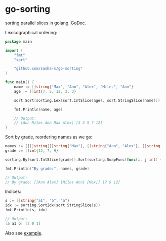# go-sorting
sorting parallel slices in golang. [GoDoc](https://godoc.org/github.com/sasha-s/go-sorting).

Lexicographical ordering:
```go
package main

import (
	"fmt"
	"sort"

	"github.com/sasha-s/go-sorting"
)

func main() {
	name := []string{"Max", "Ann", "Alex", "Miles", "Ann"}
	age := []int{7, 5, 12, 3, 3}

	sort.Sort(sorting.Lex(sort.IntSlice(age), sort.StringSlice(name)))

	fmt.Println(name, age)

	// Output:
	// [Ann Miles Ann Max Alex] [3 3 5 7 12]
}
```

Sort by grade, reordering names as we go:
```go
names := [][]string{[]string{"Max"}, []string{"Ann", "Alex"}, []string{"Miles", "Ann"}}
grade := []int{12, 7, 9}

sorting.By(sort.IntSlice(grade)).Sort(sorting.SwapFunc(func(i, j int) { names[i], names[j] = names[j], names[i] }))

fmt.Println("By grade:", names, grade)

// Output:
// By grade: [[Ann Alex] [Miles Ann] [Max]] [7 9 12]

```

Indices:
```go
s := []string{"a1", "b", "a"}
idx := sorting.SortIdx(sort.StringSlice(s))
fmt.Println(s, idx)

// Output:
[a a1 b] [2 0 1]
```

Also see [example](https://github.com/sasha-s/go-sorting/blob/master/example_multi_test.go).
